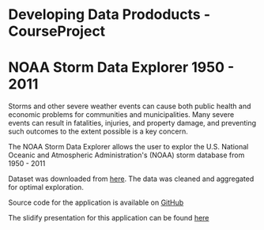 Developing Data Prododucts - CourseProject
=========================

NOAA Storm Data Explorer 1950 - 2011
==================

Storms and other severe weather events can cause both public health and 
economic problems for communities and municipalities. Many severe events can 
result in fatalities, injuries, and property damage, and preventing such 
outcomes to the extent possible is a key concern.

The NOAA Storm Data Explorer allows the user to explor the U.S. National 
Oceanic and Atmospheric Administration's (NOAA) storm database from 1950 - 2011

Dataset was downloaded from [here](https://d396qusza40orc.cloudfront.net/repdata%2Fdata%2FStormData.csv.bz2). The data was cleaned and aggregated for optimal exploration.

Source code for the application is available on [GitHub](https://github.com/batla/DataProducts)

The slidify presentation for this application can be found [here](http://rpubs.com/batla/)


